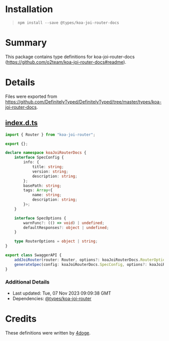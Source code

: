 # Installation
> `npm install --save @types/koa-joi-router-docs`

# Summary
This package contains type definitions for koa-joi-router-docs (https://github.com/o2team/koa-joi-router-docs#readme).

# Details
Files were exported from https://github.com/DefinitelyTyped/DefinitelyTyped/tree/master/types/koa-joi-router-docs.
## [index.d.ts](https://github.com/DefinitelyTyped/DefinitelyTyped/tree/master/types/koa-joi-router-docs/index.d.ts)
````ts
import { Router } from "koa-joi-router";

export {};

declare namespace koaJoiRouterDocs {
    interface SpecConfig {
        info: {
            title: string;
            version: string;
            description: string;
        };
        basePath: string;
        tags: Array<{
            name: string;
            description: string;
        }>;
    }

    interface SpecOptions {
        warnFunc?: (() => void) | undefined;
        defaultResponses?: object | undefined;
    }

    type RouterOptions = object | string;
}

export class SwaggerAPI {
    addJoiRouter(router: Router, options?: koaJoiRouterDocs.RouterOptions): any;
    generateSpec(config: koaJoiRouterDocs.SpecConfig, options?: koaJoiRouterDocs.SpecOptions): object;
}

````

### Additional Details
 * Last updated: Tue, 07 Nov 2023 09:09:38 GMT
 * Dependencies: [@types/koa-joi-router](https://npmjs.com/package/@types/koa-joi-router)

# Credits
These definitions were written by [4doge](https://github.com/4doge).
